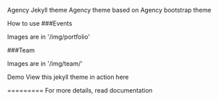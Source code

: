 Agency Jekyll theme
Agency theme based on Agency bootstrap theme

How to use
###Events

Images are in '/img/portfolio'

###Team

Images are in '/img/team/'

Demo
View this jekyll theme in action here

========= For more details, read documentation
